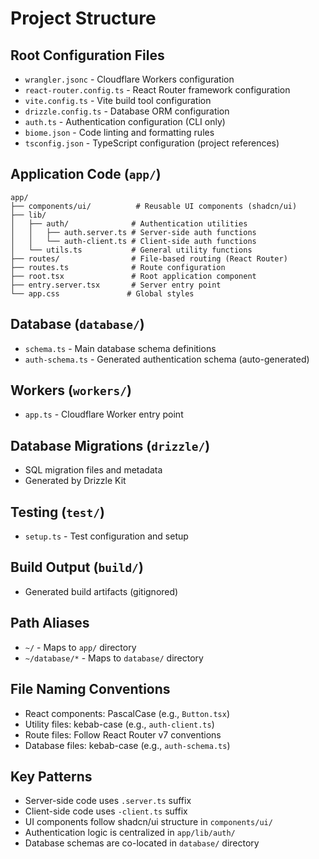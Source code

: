 # Project Structure

## Root Configuration Files
- `wrangler.jsonc` - Cloudflare Workers configuration
- `react-router.config.ts` - React Router framework configuration
- `vite.config.ts` - Vite build tool configuration
- `drizzle.config.ts` - Database ORM configuration
- `auth.ts` - Authentication configuration (CLI only)
- `biome.json` - Code linting and formatting rules
- `tsconfig.json` - TypeScript configuration (project references)

## Application Code (`app/`)
```
app/
├── components/ui/          # Reusable UI components (shadcn/ui)
├── lib/
│   ├── auth/              # Authentication utilities
│   │   ├── auth.server.ts # Server-side auth functions
│   │   └── auth-client.ts # Client-side auth functions
│   └── utils.ts           # General utility functions
├── routes/                # File-based routing (React Router)
├── routes.ts              # Route configuration
├── root.tsx               # Root application component
├── entry.server.tsx       # Server entry point
└── app.css               # Global styles
```

## Database (`database/`)
- `schema.ts` - Main database schema definitions
- `auth-schema.ts` - Generated authentication schema (auto-generated)

## Workers (`workers/`)
- `app.ts` - Cloudflare Worker entry point

## Database Migrations (`drizzle/`)
- SQL migration files and metadata
- Generated by Drizzle Kit

## Testing (`test/`)
- `setup.ts` - Test configuration and setup

## Build Output (`build/`)
- Generated build artifacts (gitignored)

## Path Aliases
- `~/` - Maps to `app/` directory
- `~/database/*` - Maps to `database/` directory

## File Naming Conventions
- React components: PascalCase (e.g., `Button.tsx`)
- Utility files: kebab-case (e.g., `auth-client.ts`)
- Route files: Follow React Router v7 conventions
- Database files: kebab-case (e.g., `auth-schema.ts`)

## Key Patterns
- Server-side code uses `.server.ts` suffix
- Client-side code uses `-client.ts` suffix
- UI components follow shadcn/ui structure in `components/ui/`
- Authentication logic is centralized in `app/lib/auth/`
- Database schemas are co-located in `database/` directory